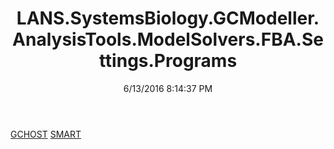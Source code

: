 ﻿---
title: LANS.SystemsBiology.GCModeller.AnalysisTools.ModelSolvers.FBA.Settings.Programs
date: 6/13/2016 8:14:37 PM
---

[GCHOST](T-LANS.SystemsBiology.GCModeller.AnalysisTools.ModelSolvers.FBA.Settings.Programs.GCHOST.html)
[SMART](T-LANS.SystemsBiology.GCModeller.AnalysisTools.ModelSolvers.FBA.Settings.Programs.SMART.html)
